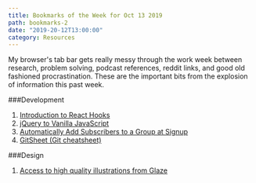 ```yaml
---
title: Bookmarks of the Week for Oct 13 2019
path: bookmarks-2
date: "2019-20-12T13:00:00"
category: Resources
---
```

My browser's tab bar gets really messy through the work week between research, problem solving, podcast references, reddit links, and good old fashioned procrastination. These are the important bits from the explosion of information this past week.


###Development
1. [Introduction to React Hooks](https://howchoo.com/g/njy1njc2yzk/introduction-to-react-hooks)
1. [jQuery to Vanilla JavaScript](https://tobiasahlin.com/blog/move-from-jquery-to-vanilla-javascript/)
1. [Automatically Add Subscribers to a Group at Signup](https://mailchimp.com/help/automatically-add-subscribers-to-a-group-at-signup/)
1. [GitSheet (Git cheatsheet)](https://gitsheet.wtf)

###Design
1. [Access to high quality illustrations from Glaze](https://www.producthunt.com/posts/glaze)
